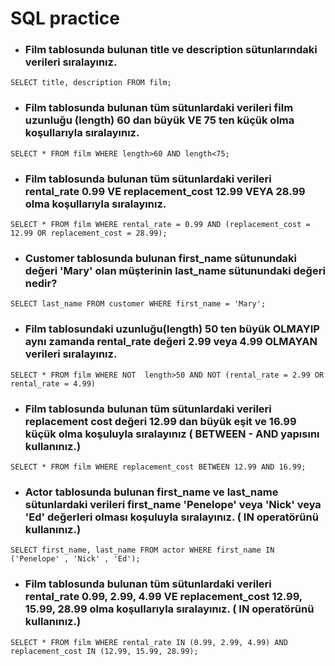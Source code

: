 # SQL practice
- ### Film tablosunda bulunan title ve description sütunlarındaki verileri sıralayınız.
 `SELECT title, description FROM film;`
- ### Film tablosunda bulunan tüm sütunlardaki verileri film uzunluğu (length) 60 dan büyük VE 75 ten küçük olma koşullarıyla sıralayınız.
` SELECT * FROM film WHERE length>60 AND length<75; `
- ### Film tablosunda bulunan tüm sütunlardaki verileri rental_rate 0.99 VE replacement_cost 12.99 VEYA 28.99 olma koşullarıyla sıralayınız.
`SELECT * FROM film WHERE rental_rate = 0.99 AND (replacement_cost = 12.99 OR replacement_cost = 28.99);`
- ### Customer tablosunda bulunan first_name sütunundaki değeri 'Mary' olan müşterinin last_name sütunundaki değeri nedir?
`SELECT last_name FROM customer WHERE first_name = 'Mary';`
- ### Film tablosundaki uzunluğu(length) 50 ten büyük OLMAYIP aynı zamanda rental_rate değeri 2.99 veya 4.99 OLMAYAN verileri sıralayınız.
`SELECT * FROM film WHERE NOT  length>50 AND NOT (rental_rate = 2.99 OR rental_rate = 4.99)`
- ### Film tablosunda bulunan tüm sütunlardaki verileri replacement cost değeri 12.99 dan büyük eşit ve 16.99 küçük olma koşuluyla sıralayınız ( BETWEEN - AND yapısını kullanınız.)
`SELECT * FROM film WHERE replacement_cost BETWEEN 12.99 AND 16.99;`
- ### Actor tablosunda bulunan first_name ve last_name sütunlardaki verileri first_name 'Penelope' veya 'Nick' veya 'Ed' değerleri olması koşuluyla sıralayınız. ( IN operatörünü kullanınız.)
`SELECT first_name, last_name FROM actor WHERE first_name IN ('Penelope' , 'Nick' , 'Ed');`
- ### Film tablosunda bulunan tüm sütunlardaki verileri rental_rate 0.99, 2.99, 4.99 VE replacement_cost 12.99, 15.99, 28.99 olma koşullarıyla sıralayınız. ( IN operatörünü kullanınız.)
`SELECT * FROM film WHERE rental_rate IN (0.99, 2.99, 4.99) AND replacement_cost IN (12.99, 15.99, 28.99);`